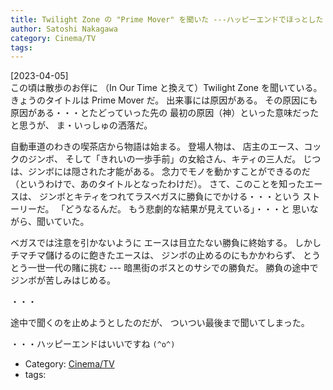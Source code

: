 ```yaml
---
title: Twilight Zone の "Prime Mover" を聞いた ---ハッピーエンドでほっとした
author: Satoshi Nakagawa
category: Cinema/TV
tags: 
---
```


[2023-04-05]  
 この頃は散歩のお伴に
（In Our Time と換えて）Twilight Zone を聞いている。
きょうのタイトルは Prime Mover だ。
出来事には原因がある。
その原因にも原因がある・・・とたどっていった先の
最初の原因（神）といった意味だったと思うが、
ま・いっしゅの洒落だ。

 自動車道のわきの喫茶店から物語は始まる。
登場人物は、
店主のエース、コックのジンボ、
そして「きれいの一歩手前」の女給さん、キティの三人だ。
じつは、ジンボには隠された才能がある。
念力でモノを動かすことができるのだ
（というわけで、あのタイトルとなったわけだ）。
さて、このことを知ったエースは、
ジンボとキティをつれてラスベガスに勝負にでかける・・・という
ストーリーだ。
「どうなるんだ。
もう悲劇的な結果が見えている」・・・と
思いながら、聞いていた。

 ベガスでは注意を引かないように
エースは目立たない勝負に終始する。
しかしチマチマ儲けるのに飽きたエースは、
ジンボの止めるのにもかかわらず、
とうとう一世一代の賭に挑む ---
暗黒街のボスとのサシでの勝負だ。
勝負の途中でジンボが苦しみはじめる。

 ・・・

 途中で聞くのを止めようとしたのだが、
ついつい最後まで聞いてしまった。

 ・・・ハッピーエンドはいいですね `(^o^)`

- Category: [Cinema/TV](/categories.html#Cinema/TV)
- tags: 
